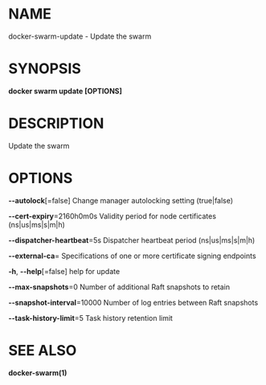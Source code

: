 # NAME

docker-swarm-update - Update the swarm

# SYNOPSIS

**docker swarm update \[OPTIONS\]**

# DESCRIPTION

Update the swarm

# OPTIONS

**--autolock**\[=false\] Change manager autolocking setting (true|false)

**--cert-expiry**=2160h0m0s Validity period for node certificates (ns|us|ms|s|m|h)

**--dispatcher-heartbeat**=5s Dispatcher heartbeat period (ns|us|ms|s|m|h)

**--external-ca**= Specifications of one or more certificate signing endpoints

**-h**, **--help**\[=false\] help for update

**--max-snapshots**=0 Number of additional Raft snapshots to retain

**--snapshot-interval**=10000 Number of log entries between Raft snapshots

**--task-history-limit**=5 Task history retention limit

# SEE ALSO

**docker-swarm(1)**
